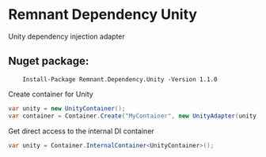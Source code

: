 # Remnant Dependency Unity
Unity dependency injection adapter


## Nuget package:

        Install-Package Remnant.Dependency.Unity -Version 1.1.0
 
Create container for Unity
```csharp
var unity = new UnityContainer();
var container = Container.Create("MyContainer", new UnityAdapter(unity));
```

Get direct access to the internal DI container
```csharp
var unity = Container.InternalContainer<UnityContainer>();
```
